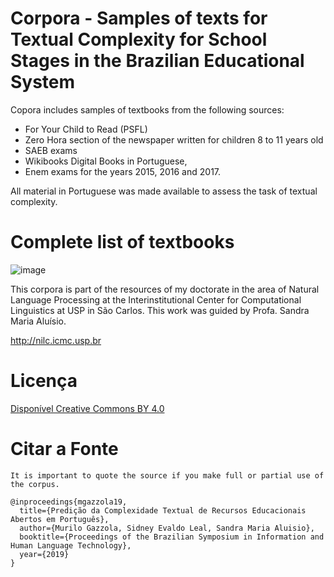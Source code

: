 # Corpora - Samples of texts for Textual Complexity for School Stages in the Brazilian Educational System
Copora includes samples of textbooks from the following sources:
- For Your Child to Read (PSFL)
- Zero Hora section of the newspaper written for children 8 to 11 years old
- SAEB exams
- Wikibooks Digital Books in Portuguese,
- Enem exams for the years 2015, 2016 and 2017.

All material in Portuguese was made available to assess the task of textual complexity.


# Complete list of textbooks
![image](https://user-images.githubusercontent.com/821242/62334509-56774400-b49e-11e9-8c00-7d3fc6c49f63.png)

This corpora is part of the resources of my doctorate in the area of Natural Language Processing at the Interinstitutional Center for Computational Linguistics at USP in São Carlos. This work was guided by Profa. Sandra Maria Aluísio.

http://nilc.icmc.usp.br

# Licença
[Disponível Creative Commons BY 4.0](https://creativecommons.org/licenses/by/4.0/)

# Citar a Fonte
`It is important to quote the source if you make full or partial use of the corpus.`
````
@inproceedings{mgazzola19,
  title={Predição da Complexidade Textual de Recursos Educacionais Abertos em Português},
  author={Murilo Gazzola, Sidney Evaldo Leal, Sandra Maria Aluisio},
  booktitle={Proceedings of the Brazilian Symposium in Information and Human Language Technology},
  year={2019}
}
````

